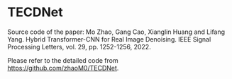 # TECDNet
Source code of the paper: Mo Zhao, Gang Cao, Xianglin Huang and Lifang Yang. Hybrid Transformer-CNN for Real Image Denoising. IEEE Signal Processing Letters, vol. 29, pp. 1252-1256, 2022. 

Please refer to the detailed code from https://github.com/zhaoM0/TECDNet. 
